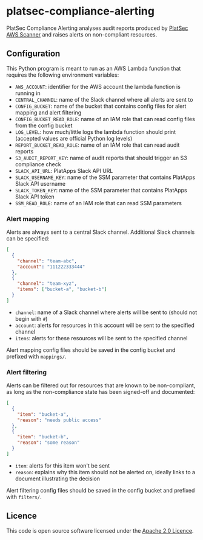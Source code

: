 # platsec-compliance-alerting

PlatSec Compliance Alerting analyses audit reports produced by [PlatSec AWS Scanner][scanner] and raises alerts on
non-compliant resources. 

## Configuration

This Python program is meant to run as an AWS Lambda function that requires the following environment variables:

- `AWS_ACCOUNT`: identifier for the AWS account the lambda function is running in
- `CENTRAL_CHANNEL`: name of the Slack channel where all alerts are sent to
- `CONFIG_BUCKET`: name of the bucket that contains config files for alert mapping and alert filtering
- `CONFIG_BUCKET_READ_ROLE`: name of an IAM role that can read config files from the config bucket
- `LOG_LEVEL`: how much/little logs the lambda function should print (accepted values are official Python log levels)
- `REPORT_BUCKET_READ_ROLE`: name of an IAM role that can read audit reports
- `S3_AUDIT_REPORT_KEY`: name of audit reports that should trigger an S3 compliance check 
- `SLACK_API_URL`: PlatApps Slack API URL
- `SLACK_USERNAME_KEY`: name of the SSM parameter that contains PlatApps Slack API username
- `SLACK_TOKEN_KEY`: name of the SSM parameter that contains PlatApps Slack API token
- `SSM_READ_ROLE`: name of an IAM role that can read SSM parameters

### Alert mapping

Alerts are always sent to a central Slack channel. Additional Slack channels can be specified:

```json
[
  {
    "channel": "team-abc",
    "account": "111222333444"
  },
  {
    "channel": "team-xyz",
    "items": ["bucket-a", "bucket-b"]
  }
]
```

- `channel`: name of a Slack channel where alerts will be sent to (should not begin with `#`)
- `account`: alerts for resources in this account will be sent to the specified channel
- `items`: alerts for these resources will be sent to the specified channel

Alert mapping config files should be saved in the config bucket and prefixed with `mappings/`.

### Alert filtering

Alerts can be filtered out for resources that are known to be non-compliant, as long as the non-compliance state has
been signed-off and documented:

```json
[
  {
    "item": "bucket-a",
    "reason": "needs public access"
  },
  {
    "item": "bucket-b",
    "reason": "some reason"
  }
]
```

- `item`: alerts for this item won't be sent
- `reason`: explains why this item should not be alerted on, ideally links to a document illustrating the decision

Alert filtering config files should be saved in the config bucket and prefixed with `filters/`.

## Licence

This code is open source software licensed under the [Apache 2.0 Licence][licence].

[scanner]: https://github.com/hmrc/platsec-aws-scanner
[licence]: http://www.apache.org/licenses/LICENSE-2.0.html
